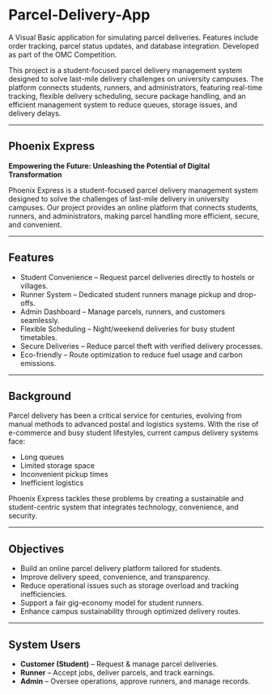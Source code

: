 # Parcel-Delivery-App  

A Visual Basic application for simulating parcel deliveries. Features include order tracking, parcel status updates, and database integration. Developed as part of the OMC Competition.  

This project is a student-focused parcel delivery management system designed to solve last-mile delivery challenges on university campuses. The platform connects students, runners, and administrators, featuring real-time tracking, flexible delivery scheduling, secure package handling, and an efficient management system to reduce queues, storage issues, and delivery delays.  

---

## Phoenix Express  

**Empowering the Future: Unleashing the Potential of Digital Transformation**  

Phoenix Express is a student-focused parcel delivery management system designed to solve the challenges of last-mile delivery in university campuses. Our project provides an online platform that connects students, runners, and administrators, making parcel handling more efficient, secure, and convenient.  

---

## Features  
- Student Convenience – Request parcel deliveries directly to hostels or villages.  
- Runner System – Dedicated student runners manage pickup and drop-offs.  
- Admin Dashboard – Manage parcels, runners, and customers seamlessly.  
- Flexible Scheduling – Night/weekend deliveries for busy student timetables.  
- Secure Deliveries – Reduce parcel theft with verified delivery processes.  
- Eco-friendly – Route optimization to reduce fuel usage and carbon emissions.  

---

## Background  

Parcel delivery has been a critical service for centuries, evolving from manual methods to advanced postal and logistics systems. With the rise of e-commerce and busy student lifestyles, current campus delivery systems face:  

- Long queues  
- Limited storage space  
- Inconvenient pickup times  
- Inefficient logistics  

Phoenix Express tackles these problems by creating a sustainable and student-centric system that integrates technology, convenience, and security.  

---

## Objectives  
- Build an online parcel delivery platform tailored for students.  
- Improve delivery speed, convenience, and transparency.  
- Reduce operational issues such as storage overload and tracking inefficiencies.  
- Support a fair gig-economy model for student runners.  
- Enhance campus sustainability through optimized delivery routes.  

---

## System Users  
- **Customer (Student)** – Request & manage parcel deliveries.  
- **Runner** – Accept jobs, deliver parcels, and track earnings.  
- **Admin** – Oversee operations, approve runners, and manage records.  

